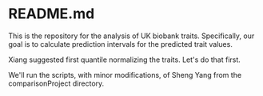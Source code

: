 # README.md

This is the repository for the analysis of UK biobank traits.
Specifically, our goal is to calculate prediction intervals for the predicted 
trait values.

Xiang suggested first quantile normalizing the traits. Let's do that first.

We'll run the scripts, with minor modifications, of Sheng Yang from the comparisonProject directory.



